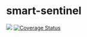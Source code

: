 # smart-sentinel

[<img src="https://secure.travis-ci.org/rfloriano/smart-sentinel.png?branch=master">](http://travis-ci.org/rfloriano/smart-sentinel)
[![Coverage Status](https://coveralls.io/repos/rfloriano/smart-sentinel/badge.svg?branch=master&service=github)](https://coveralls.io/github/rfloriano/smart-sentinel?branch=master)


